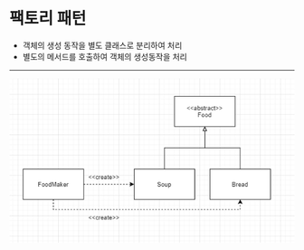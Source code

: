 # 팩토리 패턴
+ 객체의 생성 동작을 별도 클래스로 분리하여 처리
+ 별도의 메서드를 호출하여 객체의 생성동작을 처리 
***
![팩토리 패턴 UML](./Images/factoryPattern_UML.PNG)
